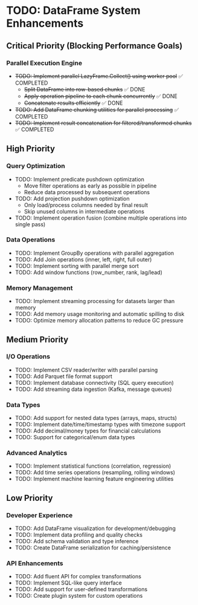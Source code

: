 # TODO: DataFrame System Enhancements

## Critical Priority (Blocking Performance Goals)

### Parallel Execution Engine

- ~~TODO: Implement parallel LazyFrame.Collect() using worker pool~~ ✅ COMPLETED
  - ~~Split DataFrame into row-based chunks~~ ✅ DONE
  - ~~Apply operation pipeline to each chunk concurrently~~ ✅ DONE  
  - ~~Concatenate results efficiently~~ ✅ DONE
- ~~TODO: Add DataFrame chunking utilities for parallel processing~~ ✅ COMPLETED
- ~~TODO: Implement result concatenation for filtered/transformed chunks~~ ✅ COMPLETED

## High Priority

### Query Optimization

- TODO: Implement predicate pushdown optimization
  - Move filter operations as early as possible in pipeline
  - Reduce data processed by subsequent operations
- TODO: Add projection pushdown optimization
  - Only load/process columns needed by final result
  - Skip unused columns in intermediate operations
- TODO: Implement operation fusion (combine multiple operations into single pass)

### Data Operations

- TODO: Implement GroupBy operations with parallel aggregation
- TODO: Add Join operations (inner, left, right, full outer)
- TODO: Implement sorting with parallel merge sort
- TODO: Add window functions (row_number, rank, lag/lead)

### Memory Management

- TODO: Implement streaming processing for datasets larger than memory
- TODO: Add memory usage monitoring and automatic spilling to disk
- TODO: Optimize memory allocation patterns to reduce GC pressure

## Medium Priority

### I/O Operations

- TODO: Implement CSV reader/writer with parallel parsing
- TODO: Add Parquet file format support
- TODO: Implement database connectivity (SQL query execution)
- TODO: Add streaming data ingestion (Kafka, message queues)

### Data Types

- TODO: Add support for nested data types (arrays, maps, structs)
- TODO: Implement date/time/timestamp types with timezone support
- TODO: Add decimal/money types for financial calculations
- TODO: Support for categorical/enum data types

### Advanced Analytics

- TODO: Implement statistical functions (correlation, regression)
- TODO: Add time series operations (resampling, rolling windows)
- TODO: Implement machine learning feature engineering utilities

## Low Priority

### Developer Experience

- TODO: Add DataFrame visualization for development/debugging
- TODO: Implement data profiling and quality checks
- TODO: Add schema validation and type inference
- TODO: Create DataFrame serialization for caching/persistence

### API Enhancements

- TODO: Add fluent API for complex transformations
- TODO: Implement SQL-like query interface
- TODO: Add support for user-defined transformations
- TODO: Create plugin system for custom operations
